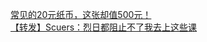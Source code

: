   
[常见的20元纸币，这张却值500元！](http://www.dianyue.me/archives/149/zykgez89x9fpbyf3/)  
[【转发】Scuers：烈日都阻止不了我去上这些课](http://www.dianyue.me/archives/468/ub2roe2r5tot686o/)
